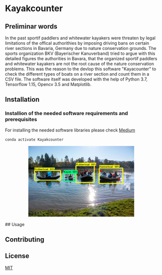 # Kayakcounter
[comment]: https://towardsdatascience.com/how-to-easily-download-googles-open-images-dataset-for-your-ai-apps-db552a82fc6
[comment]: https://medium.com/@intprogrammer/how-to-scrape-google-for-images-to-train-your-machine-learning-classifiers-on-565076972ce
[comment]: https://medium.com/analytics-vidhya/how-to-set-up-tensorflow-gpu-on-ubuntu-18-04-lts-7a09ffd5f30f

## Preliminar words
In the past sportif paddlers and whitewater kayakers were threaten by legal limitations of the offical authorithies by imposing driving bans on certain river sections in Bavaria, Germany due to nature conservation grounds.
The sports organization BKV (Bayerischer Kanuverband) tried to argue with this detailed figures the authorities in Bavara, that the organized sportif paddlers and whitewater kayakers are not the root cause of the nature conservation problems.
This was the reason to the devlop this software "Kayacounter" to check the different types of boats on a river section and count them in a CSV file. The software itself was developed with the help of Python 3.7, Tensorflow 1.15, Opencv 3.5 and Matplotlib.

## Installation
### Installion of the needed software requirements and prerequisites 
For installing the needed software libraries please check
[Medium](https://choosealicense.com/licenses/mit/)

```
conda activate Kayakcounter
```
<p align="center">
  <img src="/docs/image_result.jpg" width="350" alt="accessibility text">
</p>
## Usage

## Contributing

## License
[MIT](https://choosealicense.com/licenses/mit/)
